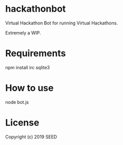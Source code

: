 # hackathonbot
Virtual Hackathon Bot for running Virtual Hackathons.

Extremely a WIP.

# Requirements
npm install irc sqlite3

# How to use
node bot.js

# License
Copyright (c) 2019 SEED


